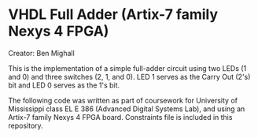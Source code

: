 # VHDL Full Adder (Artix-7 family Nexys 4 FPGA)
Creator: Ben Mighall

This is the implementation of a simple full-adder circuit using two LEDs (1 and 0) and three switches (2, 1, and 0). LED 1 serves as the Carry Out (2's) bit and LED 0 serves as the 1's bit.

The following code was written as part of coursework for University of Mississippi class EL E 386 (Advanced Digital Systems Lab), and using an Artix-7 family Nexys 4 FPGA board. Constraints file is included in this repository.

